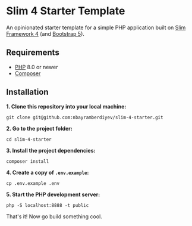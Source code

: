 # Slim 4 Starter Template

An opinionated starter template for a simple PHP application built on [Slim Framework 4](https://www.slimframework.com) (and [Bootstrap 5](https://getbootstrap.com)).

## Requirements

* [PHP](https://www.php.net) 8.0 or newer
* [Composer](https://getcomposer.org)

## Installation

**1. Clone this repository into your local machine:**

```shell
git clone git@github.com:nbayramberdiyev/slim-4-starter.git
```

**2. Go to the project folder:**

```shell
cd slim-4-starter
```

**3. Install the project dependencies:**

```shell
composer install
```

**4. Create a copy of `.env.example`:**

```shell
cp .env.example .env
```

**5. Start the PHP development server:**

```shell
php -S localhost:8888 -t public
```

That's it! Now go build something cool.
